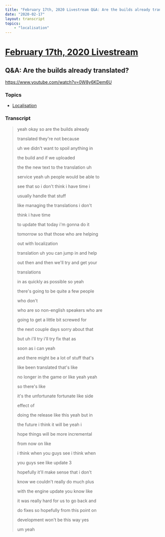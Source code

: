 ```yaml
---
title: "February 17th, 2020 Livestream Q&A: Are the builds already translated?"
date: "2020-02-17"
layout: transcript
topics:
    - "localisation"
---
```

# [February 17th, 2020 Livestream](../2020-02-17.md)
## Q&A: Are the builds already translated?
https://www.youtube.com/watch?v=0W8y6KDem6U

### Topics
* [Localisation](../topics/localisation.md)

### Transcript

> yeah okay so are the builds already
> 
> translated they're not because
> 
> uh we didn't want to spoil anything in
> 
> the build and if we uploaded
> 
> the the new text to the translation uh
> 
> service yeah uh people would be able to
> 
> see that so i don't think i have time i
> 
> usually handle that stuff
> 
> like managing the translations i don't
> 
> think i have time
> 
> to update that today i'm gonna do it
> 
> tomorrow so that those who are helping
> 
> out with localization
> 
> translation uh you can jump in and help
> 
> out then and then we'll try and get your
> 
> translations
> 
> in as quickly as possible so yeah
> 
> there's going to be quite a few people
> 
> who don't
> 
> who are so non-english speakers who are
> 
> going to get a little bit screwed for
> 
> the next couple days sorry about that
> 
> but uh i'll try i'll try fix that as
> 
> soon as i can yeah
> 
> and there might be a lot of stuff that's
> 
> like been translated that's like
> 
> no longer in the game or like yeah yeah
> 
> so there's like
> 
> it's the unfortunate fortunate like side
> 
> effect of
> 
> doing the release like this yeah but in
> 
> the future i think it will be yeah i
> 
> hope things will be more incremental
> 
> from now on like
> 
> i think when you guys see i think when
> 
> you guys see like update 3
> 
> hopefully it'll make sense that i don't
> 
> know we couldn't really do much plus
> 
> with the engine update you know like
> 
> it was really hard for us to go back and
> 
> do fixes so hopefully from this point on
> 
> development won't be this way yes
> 
> um yeah
> 
